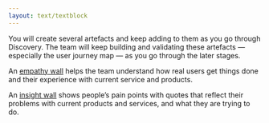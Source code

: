 ```yaml
---
layout: text/textblock
---
```


You will create several artefacts and keep adding to them as you go through Discovery. The team will keep building and validating these artefacts — especially the user journey map — as you go through the later stages. 

An [empathy wall](/user-research/research-stages/#user-research-in-discovery-stage) helps the team understand how real users get things done and their experience with current service and products.

An [insight wall](/user-research/analysing-user-research/#share-your-findings) shows people’s pain points with quotes that reflect their problems with current products and services, and what they are trying to do.
